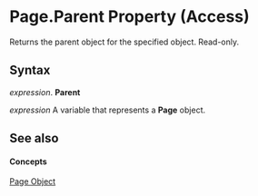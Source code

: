 
# Page.Parent Property (Access)

Returns the parent object for the specified object. Read-only.


## Syntax

 _expression_. **Parent**

 _expression_ A variable that represents a **Page** object.


## See also


#### Concepts


[Page Object](6351b0ea-bd07-5ee6-ea20-0d410e09d939.md)
